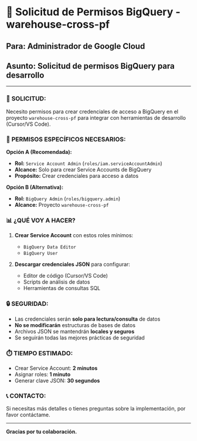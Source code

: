 # 📧 Solicitud de Permisos BigQuery - warehouse-cross-pf

## Para: Administrador de Google Cloud
## Asunto: Solicitud de permisos BigQuery para desarrollo

---

### 🎯 **SOLICITUD:**
Necesito permisos para crear credenciales de acceso a BigQuery en el proyecto `warehouse-cross-pf` para integrar con herramientas de desarrollo (Cursor/VS Code).

### 🔑 **PERMISOS ESPECÍFICOS NECESARIOS:**

**Opción A (Recomendada):**
- **Rol:** `Service Account Admin` (`roles/iam.serviceAccountAdmin`)
- **Alcance:** Solo para crear Service Accounts de BigQuery
- **Propósito:** Crear credenciales para acceso a datos

**Opción B (Alternativa):**
- **Rol:** `BigQuery Admin` (`roles/bigquery.admin`)
- **Alcance:** Proyecto `warehouse-cross-pf`

### 📊 **¿QUÉ VOY A HACER?**

1. **Crear Service Account** con estos roles mínimos:
   - `BigQuery Data Editor`
   - `BigQuery User`

2. **Descargar credenciales JSON** para configurar:
   - Editor de código (Cursor/VS Code)
   - Scripts de análisis de datos
   - Herramientas de consultas SQL

### 🔒 **SEGURIDAD:**
- Las credenciales serán **solo para lectura/consulta** de datos
- **No se modificarán** estructuras de bases de datos
- Archivos JSON se mantendrán **locales y seguros**
- Se seguirán todas las mejores prácticas de seguridad

### ⏱️ **TIEMPO ESTIMADO:**
- Crear Service Account: **2 minutos**
- Asignar roles: **1 minuto**
- Generar clave JSON: **30 segundos**

### 📞 **CONTACTO:**
Si necesitas más detalles o tienes preguntas sobre la implementación, por favor contáctame.

---

**Gracias por tu colaboración.** 